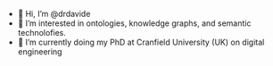 - 👋 Hi, I’m @drdavide
- 👀 I’m interested in ontologies, knowledge graphs, and semantic technolofies.
- 🌱 I’m currently doing my PhD at Cranfield University (UK) on digital engineering

<!---
drdavide/drdavide is a ✨ special ✨ repository because its `README.md` (this file) appears on your GitHub profile.
You can click the Preview link to take a look at your changes.
--->
